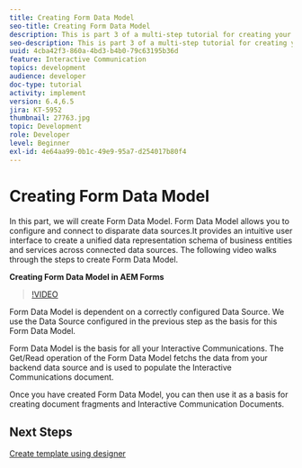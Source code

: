 ```yaml
---
title: Creating Form Data Model
seo-title: Creating Form Data Model
description: This is part 3 of a multi-step tutorial for creating your first interactive communications document. In this part, we will create Form Data Model. Form Data Model allows you to configure and connect to disparate data sources.It provides an intuitive user interface to create a unified data representation schema of business entities and services across connected data sources.The following video walks through the steps to create Form Data Model.
seo-description: This is part 3 of a multi-step tutorial for creating your first interactive communications document. In this part, we will create Form Data Model. Form Data Model allows you to configure and connect to disparate data sources.It provides an intuitive user interface to create a unified data representation schema of business entities and services across connected data sources. The following video walks through the steps to create Form Data Model.
uuid: 4cba42f3-860a-4bd3-b4b0-79c63195b36d
feature: Interactive Communication
topics: development
audience: developer
doc-type: tutorial
activity: implement
version: 6.4,6.5
jira: KT-5952
thumbnail: 27763.jpg
topic: Development
role: Developer
level: Beginner
exl-id: 4e64aa99-0b1c-49e9-95a7-d254017b80f4
---
```

# Creating Form Data Model

 In this part, we will create Form Data Model. Form Data Model allows you to configure and connect to disparate data sources.It provides an intuitive user interface to create a unified data representation schema of business entities and services across connected data sources. The following video walks through the steps to create Form Data Model.

**Creating Form Data Model in AEM Forms**

>[!VIDEO](https://video.tv.adobe.com/v/27763?quality=12&learn=on)

Form Data Model is dependent on a correctly configured Data Source. We use the Data Source configured in the previous step as the basis for this Form Data Model.

Form Data Model is the basis for all your Interactive Communications. The Get/Read operation of the Form Data Model fetchs the data from your backend data source and is used to populate the Interactive Communications document.

Once you have created Form Data Model, you can then use it as a basis for creating document fragments and Interactive Communication Documents.

## Next Steps

[Create template using designer](./create-xdp-layout-using-forms-designer.md)
